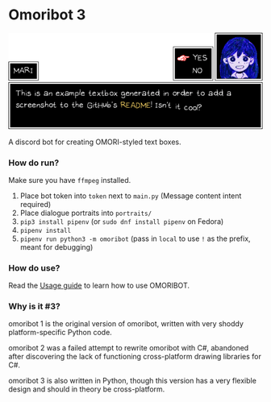 # Omoribot 3

![Example textbox](assets/example.gif)

A discord bot for creating OMORI-styled text boxes.

### How do run?

Make sure you have `ffmpeg` installed.

1. Place bot token into `token` next to `main.py` (Message content intent required)
2. Place dialogue portraits into `portraits/`
3. `pip3 install pipenv` (or `sudo dnf install pipenv` on Fedora)
4. `pipenv install`
5. `pipenv run python3 -m omoribot` (pass in `local` to use `!` as the prefix, meant for debugging)

### How do use?

Read the [Usage guide](USAGE.md) to learn how to use OMORIBOT.

### Why is it #3?

omoribot 1 is the original version of omoribot,
written with very shoddy platform-specific Python code.

omoribot 2 was a failed attempt to rewrite omoribot with C#, abandoned
after discovering the lack of functioning cross-platform drawing libraries
for C#.

omoribot 3 is also written in Python, though this version has a very flexible design and should in theory be cross-platform.
